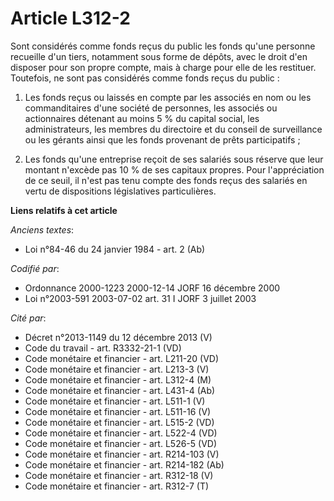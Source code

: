 # Article L312-2

Sont considérés comme fonds reçus du public les fonds qu'une personne recueille d'un tiers, notamment sous forme de dépôts,
avec le droit d'en disposer pour son propre compte, mais à charge pour elle de les restituer. Toutefois, ne sont pas
considérés comme fonds reçus du public :

1. Les fonds reçus ou laissés en compte par les associés en nom ou les commanditaires d'une société de personnes, les
associés ou actionnaires détenant au moins 5 % du capital social, les administrateurs, les membres du directoire et du
conseil de surveillance ou les gérants ainsi que les fonds provenant de prêts participatifs ;

2. Les fonds qu'une entreprise reçoit de ses salariés sous réserve que leur montant n'excède pas 10 % de ses capitaux
propres. Pour l'appréciation de ce seuil, il n'est pas tenu compte des fonds reçus des salariés en vertu de dispositions
législatives particulières.

**Liens relatifs à cet article**

_Anciens textes_:

  - Loi n°84-46 du 24 janvier 1984 - art. 2 (Ab)

_Codifié par_:

  - Ordonnance 2000-1223 2000-12-14 JORF 16 décembre 2000
  - Loi n°2003-591 2003-07-02 art. 31 I JORF 3 juillet 2003

_Cité par_:

  - Décret n°2013-1149 du 12 décembre 2013 (V)
  - Code du travail - art. R3332-21-1 (VD)
  - Code monétaire et financier - art. L211-20 (VD)
  - Code monétaire et financier - art. L213-3 (V)
  - Code monétaire et financier - art. L312-4 (M)
  - Code monétaire et financier - art. L431-4 (Ab)
  - Code monétaire et financier - art. L511-1 (V)
  - Code monétaire et financier - art. L511-16 (V)
  - Code monétaire et financier - art. L515-2 (VD)
  - Code monétaire et financier - art. L522-4 (VD)
  - Code monétaire et financier - art. L526-5 (VD)
  - Code monétaire et financier - art. R214-103 (V)
  - Code monétaire et financier - art. R214-182 (Ab)
  - Code monétaire et financier - art. R312-18 (V)
  - Code monétaire et financier - art. R312-7 (T)

